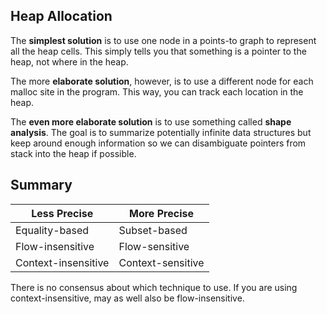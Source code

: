 ## Heap Allocation

The **simplest solution** is to use one node in a points-to graph to represent all the heap cells. This simply tells you that something is a pointer to the heap, not where in the heap.

The more **elaborate solution**, however, is to use a different node for each malloc site in the program. This way, you can track each location in the heap.

The **even more elaborate solution** is to use something called **shape analysis**. The goal is to summarize potentially infinite data structures but keep around enough information so we can disambiguate pointers from stack into the heap if possible.

## Summary

| Less Precise        | More Precise      |
| ------------------- | ----------------- |
| Equality-based      | Subset-based      |
| Flow-insensitive    | Flow-sensitive    |
| Context-insensitive | Context-sensitive |
There is no consensus about which technique to use. If you are using context-insensitive, may as well also be flow-insensitive.